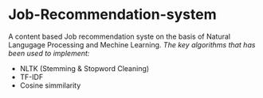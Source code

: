 # Job-Recommendation-system
A content based Job recommendation syste on the basis of Natural Langugage Processing and Mechine Learning.
*The key algorithms that has been used to implement:*
- NLTK (Stemming & Stopword Cleaning)
- TF-IDF
- Cosine simmilarity

